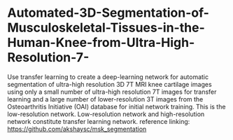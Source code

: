 # Automated-3D-Segmentation-of-Musculoskeletal-Tissues-in-the-Human-Knee-from-Ultra-High-Resolution-7-
Use transfer learning to create a deep-learning network for automatic segmentation of ultra-high resolution 3D 7T MRI knee cartilage images using only a small number of ultra-high resolution 7T images for transfer learning and a large number of lower-resolution 3T images from the Osteoarthritis Initiative (OAI) database for initial network training.
This is the low-resolution network. Low-resolution network and high-resolution network constitute transfer learning network.
reference linking:
https://github.com/akshaysc/msk_segmentation
